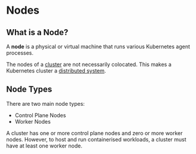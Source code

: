 
# Nodes

## What is a Node?

A **node** is a physical or virtual machine that runs various Kubernetes agent processes.

The nodes of a [cluster](../02-clusters) are not necessarily colocated. This makes a Kubernetes cluster a [distributed 
system](../../concepts/distributed-system).

## Node Types

There are two main node types:
- Control Plane Nodes
- Worker Nodes

A cluster has one or more control plane nodes and zero or more worker nodes. However, to host and run containerised 
workloads, a cluster must have at least one worker node.
